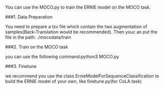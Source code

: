 You can use the MOCO.py to train the ERNIE model on the MOCO task.

###1. Data Preparation

You need to prepare a tsv file which contain the two augmentation of samples(Back-Translation would be recommended).
Then youc an put the file in the path: ./mocodata/train

###2. Train on the MOCO task

you can use the following command:python3 MOCO.py

###3. Finetune

we recommend you use the class ErnieModelForSequenceClassification to build the ERNIE model of your own, like finetune.py(for CoLA task) 
